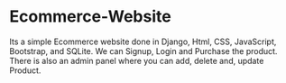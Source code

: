 # Ecommerce-Website
Its a simple Ecommerce website done in Django, Html, CSS, JavaScript, Bootstrap, and SQLite. We can Signup, Login and Purchase the product. There is also an admin panel where you can add, delete and, update Product. 
